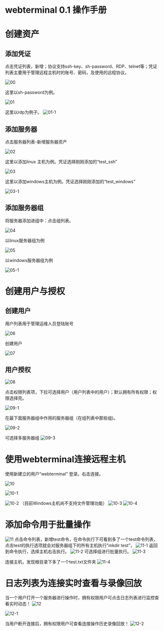 # webterminal 0.1 操作手册

# 创建资产

## 添加凭证
点击凭证列表，新增；协议支持ssh-key、sh-password、RDP、telnet等；凭证列表主要用于管理远程主机时的账号、密码，及使用的远程协议。

![00](./img/00.png  "00")

这里以sh-password为例。

![01](./img/01.png  "01")

这里以rdp为例子。
![01-1](./img/01-1.png  "01-1")

## 添加服务器

点击服务器列表-新增服务器资产

![02](./img/02.png  "02")

这里以添加linux 主机为例。凭证选择刚刚添加的“test_ssh”

![03](./img/03.png  "03")

这里以添加windows主机为例。凭证选择刚刚添加的“test_windows”

![03-1](./img/03-1.png  "03-1")

## 添加服务器组
将服务器添加进组中：点击组列表。

![04](./img/04.png  "04")

以linux服务器组为例

![05](./img/05.png  "05")

以windows服务器组为例

![05-1](./img/05-1.png  "05-1")

# 创建用户与授权

## 创建用户
用户列表用于管理运维人员登陆账号

![06](./img/06.png  "06")

创建用户

![07](./img/07.png  "07")


## 用户授权

![08](./img/08.png  "08")

点击权限列表项，下拉可选择用户（用户列表中的用户）；默认拥有所有权限；权限选择完。

![09-1](./img/09-1.png  "09-1")

在最下面服务器组中作用的服务器组（在组列表中那些组)。

![09-2](./img/09-2.png  "09-2")

可选择多服务器组
![09-3](./img/09-3.png  "09-3")

# 使用webterminal连接远程主机

使用新建立的用户“webterminal” 登录。右击连接。

![10](./img/10.png  "10")

![10-1](./img/10-1.png  "10-1")

![10-2](./img/10-2.png  "10-2")
（目前Windows主机尚不支持文件管理功能）
![10-3](./img/10-3.png  "10-3")
![10-4](./img/10-4.png  "10-4")

# 添加命令用于批量操作

![11](./img/11.png  "11")
点击命令列表，新增test命令，在命令执行下可看到多了一个test命令列表，点击test的执行选项就会对服务器组下的所有主机执行”mkdir test”，
![11-1](./img/11-1.png  "11-1")
返回到命令执行，选择主机右击执行。
![11-2](./img/11-2.png  "11-2")
可选择组进行批量执行。
![11-3](./img/11-3.png  "11-3")

连接主机，发现根目录下多了一个test.txt文件夹
![11-4](./img/11-4.png  "11-4")

# 日志列表为连接实时查看与录像回放

当一个用户打开一个服务器进行操作时，拥有权限用户可点击日志列表进行监控查看实时动态！
![12](./img/12.png  "12")

![12-1](./img/12-1  "12-1")

当用户断开连接后，拥有权限用户可查看连接操作历史录像回放！
![12-2](./img/12-2  "12-2")

